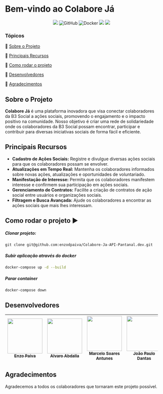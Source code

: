 # Bem-vindo ao Colabore Já

<p align="center">
  <img src="http://img.shields.io/badge/Java-17%2B-green?style=for-the-badge&logo=java"/>
  <img alt="GitHub" src="https://img.shields.io/static/v1?label=GitHub&message=deploy&color=blue&style=for-the-badge&logo=github"/>
  <img alt="Docker" src="https://img.shields.io/static/v1?label=Docker&message=container&color=blue&style=for-the-badge&logo=docker"/>
  <img src="http://img.shields.io/static/v1?label=License&message=MIT&color=green&style=for-the-badge"/>
  <!-- <img src="http://img.shields.io/static/v1?label=TESTES&message=%3E100&color=GREEN&style=for-the-badge"/> -->
   <img src="http://img.shields.io/static/v1?label=VERSAO&message=0.0.1&color=GREEN&style=for-the-badge"/>
</p>


### Tópicos 

:small_blue_diamond: [Sobre o Projeto](#sobre-o-projeto)

:small_blue_diamond: [Principais Recursos](#principais-recursos)

:small_blue_diamond: [Como rodar o projeto](#como-rodar-o-projeto)

:small_blue_diamond: [Desenvolvedores](#desenvolvedores)

:small_blue_diamond: [Agradecimentos](#agradecimentos)

## Sobre o Projeto

**Colabore Já** é uma plataforma inovadora que visa conectar colaboradores da B3 Social a ações sociais, promovendo o engajamento e o impacto positivo na comunidade. Nosso objetivo é criar uma rede de solidariedade onde os colaboradores da B3 Social possam encontrar, participar e contribuir para diversas iniciativas sociais de forma fácil e eficiente.

## Principais Recursos

- **Cadastro de Ações Sociais:** Registre e divulgue diversas ações sociais para que os colaboradores possam se envolver.
- **Atualizações em Tempo Real:** Mantenha os colaboradores informados sobre novas ações, atualizações e oportunidades de voluntariado.
- **Manifestação de Interesse:** Permita que os colaboradores manifestem interesse e confirmem sua participação em ações sociais.
- **Gerenciamento de Contratos:** Facilite a criação de contratos de ação social entre usuários e organizações sociais.
- **Filtragem e Busca Avançada:** Ajude os colaboradores a encontrar as ações sociais que mais lhes interessam.
<!-- - **Segurança e Intuitividade:** Garanta a segurança dos dados dos usuários e uma experiência intuitiva de uso. -->

<!-- ## Como Contribuir

Você pode contribuir para o **Colabore Já** de várias maneiras:

1. **Desenvolvimento:** Ajude a melhorar o código-fonte do projeto, implemente novos recursos e corrija bugs.
2. **Design:** Colabore na criação de uma interface mais atraente e amigável para os usuários.
3. **Testes:** Teste o sistema e relate qualquer problema encontrado.
4. **Documentação:** Contribua para a documentação do projeto, tornando-o mais acessível a todos.
5. **Ideias:** Compartilhe suas ideias e sugestões para aprimorar o projeto. -->

## Como rodar o projeto :arrow_forward:

##### Clonar projeto:

```
git clone git@github.com:enzodpaiva/Colabore-Ja-API-Pantanal.dev.git
```

##### Subir aplicação através do docker

```bash 
docker-compose up -d --build
```
##### Parar container

```bash 
docker-compose down
``` 

## Desenvolvedores

| [<img src="https://github.com/enzodpaiva.png?size=460u=071f7791bb03f8e102d835bdb9c2f0d3d24e8a34&v=4" width=115><br><sub>Enzo Paiva</sub>](https://github.com/enzodpaiva) |  [<img src="https://github.com/m4phx.png?size=460&u=071f7791bb03f8e102d835bdb9c2f0d3d24e8a34&v=4" width=115><br><sub>Alvaro Abdalla</sub>](https://github.com/m4phx) |  [<img src="https://github.com/Mar-1.png?size=460&u=071f7791bb03f8e102d835bdb9c2f0d3d24e8a34&v=4" width=115><br><sub>Marcelo Soares Antunes</sub>](https://github.com/Mar-1) | [<img src="https://github.com/jpdants.png?size=460&u=071f7791bb03f8e102d835bdb9c2f0d3d24e8a34&v=4" width=115><br><sub>João Paulo Dantas</sub>](https://github.com/jpdants) |
| :---: | :---: | :---: | :---: |

## Agradecimentos

Agradecemos a todos os colaboradores que tornaram este projeto possível.
